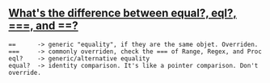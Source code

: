 ## [What's the difference between equal?, eql?, ===, and ==?](http://stackoverflow.com/questions/7156955/whats-the-difference-between-equal-eql-and)

	== 		-> generic "equality", if they are the same objet. Overriden.
	=== 	-> commonly overriden, check the === of Range, Regex, and Proc
	eql?	-> generic/alternative equality
	equal?	-> identity comparison. It's like a pointer comparison. Don't override.